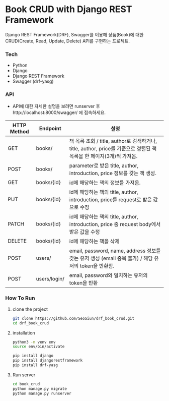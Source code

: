 # Book CRUD with Django REST Framework
Django REST Framework(DRF), Swagger를 이용해 상품(Book)에 대한 CRUD(Create, Read, Update, Delete) API를 구현하는 프로젝트.

### Tech

- Python
- Django
- Django REST Framework
- Swagger (drf-yasg)

### API

- API에 대한 자세한 설명을 보려면 runserver 후 http://localhost:8000/swagger/ 에 접속하세요.

| HTTP Method | Endpoint | 설명 |
| --- | --- | --- |
| GET | books/ | 책 목록 조회 / title, author로 검색하거나, title, author, price를 기준으로 정렬된 책 목록을 한 페이지(3개)씩 가져옴. |
| POST | books/ | parameter로 받은 title, author, introduction, price 정보를 갖는 책 생성. |
| GET | books/{id} | id에 해당하는 책의 정보를 가져옴. |
| PUT | books/{id} | id에 해당하는 책의 title, author, introduction, price를 request로 받은 값으로 수정 |
| PATCH | books/{id} | id에 해당하는 책의 title, author, introduction, price 중 request body에서 받은 값을 수정 |
| DELETE | books/{id} | id에 해당하는 책을 삭제 |
 | POST | users/ | email, password, name, address 정보를 갖는 유저 생성 (email 중복 불가) / 해당 유저의 token을 반환함.|
 | POST | users/login/ | email, password와 일치하는 유저의 token을 반환 |

### How To Run

1. clone the project
    
    ```bash
    git clone https://github.com/SeoSiun/drf_book_crud.git
    cd drf_book_crud
    ```
    
2. installation
    
    ```bash
    python3 -m venv env
    source env/bin/activate
    
    pip install django
    pip install djangorestframework
    pip install drf-yasg
    ```
    
3. Run server
    
    ```bash
    cd book_crud
    python manage.py migrate
    python manage.py runserver
    ```
